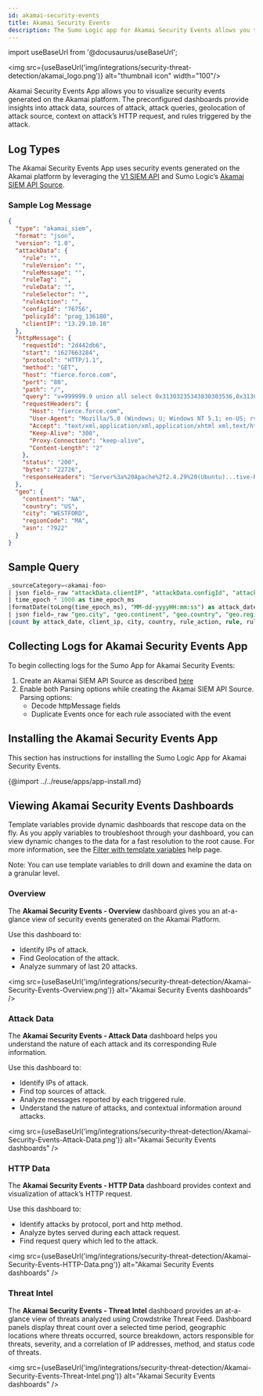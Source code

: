```yaml
---
id: akamai-security-events
title: Akamai Security Events
description: The Sumo Logic app for Akamai Security Events allows you to visualize security events generated on the Akamai platform.
---
```


import useBaseUrl from '@docusaurus/useBaseUrl';

<img src={useBaseUrl('img/integrations/security-threat-detection/akamai_logo.png')} alt="thumbnail icon" width="100"/>

Akamai Security Events App allows you to visualize security events generated on the Akamai platform. The preconfigured dashboards provide insights into attack data, sources of attack, attack queries, geolocation of attack source, context on attack’s HTTP request, and rules triggered by the attack.

## Log Types  

The Akamai Security Events App uses security events generated on the Akamai platform by leveraging the [V1 SIEM API](https://developer.akamai.com/api/cloud_security/siem/v1.html) and Sumo Logic’s [Akamai SIEM API Source](/docs/send-data/hosted-collectors/cloud-to-cloud-integration-framework/akamai-siem-api-source).


### Sample Log Message

```json
{
  "type": "akamai_siem",
  "format": "json",
  "version": "1.0",
  "attackData": {
    "rule": "",
    "ruleVersion": "",
    "ruleMessage": "",
    "ruleTag": "",
    "ruleData": "",
    "ruleSelector": "",
    "ruleAction": "",
    "configId": "76756",
    "policyId": "prag_136180",
    "clientIP": "13.29.10.10"
  },
  "httpMessage": {
    "requestId": "2d442db6",
    "start": "1627663284",
    "protocol": "HTTP/1.1",
    "method": "GET",
    "host": "fierce.force.com",
    "port": "80",
    "path": "/",
    "query": "v=999999.9 union all select 0x31303235343830303536,0x31303235343830303536",
    "requestHeaders": {
      "Host": "fierce.force.com",
      "User-Agent": "Mozilla/5.0 (Windows; U; Windows NT 5.1; en-US; rv:1.8.0.7) Gecko/20060909 Firefox/1.5.0.7",
      "Accept": "text/xml,application/xml,application/xhtml xml,text/html;q=0.9,text/plain;q=0.8,image/png,*/*;q=0.",
      "Keep-Alive": "300",
      "Proxy-Connection": "keep-alive",
      "Content-Length": "2"
    },
    "status": "200",
    "bytes": "22726",
    "responseHeaders": "Server%3a%20Apache%2f2.4.29%20(Ubuntu)...tive-Regex-Time%3a%20681%0d%0aAkamai-X-Request-ID%3a%202d442db6%0d%0a"
  },
  "geo": {
    "continent": "NA",
    "country": "US",
    "city": "WESTFORD",
    "regionCode": "MA",
    "asn": "7922"
  }
}
```


## Sample Query  

```sql
_sourceCategory=<akamai-foo>
| json field=_raw "attackData.clientIP", "attackData.configId", "attackData.policyId", "attackData.ruleAction", "attackData.rule", "attackData.ruleMessage", "attackData.ruleSelector", "attackData.ruleTag", "attackData.ruleVersion", "httpMessage.start", "httpMessage.status" as client_ip, config_id, policy_id, rule_action, rule, rule_message, rule_selector, rule_tag, rule_version, time_epoch, http_response nodrop
| time_epoch * 1000 as time_epoch_ms
|formatDate(toLong(time_epoch_ms), "MM-dd-yyyyHH:mm:ss") as attack_date
| json field=_raw "geo.city", "geo.continent", "geo.country", "geo.regionCode", "geo.asn" as city, continent, country, region_code, asn nodrop
|count by attack_date, client_ip, city, country, rule_action, rule, rule_message, rule_selector, rule_version, config_id, policy_id,http_response
```



## Collecting Logs for Akamai Security Events App

To begin collecting logs for the Sumo App for Akamai Security Events:

1. Create an Akamai SIEM API Source as described [here](/docs/send-data/hosted-collectors/cloud-to-cloud-integration-framework/akamai-siem-api-source#create-an%C2%A0akamai-siem-api%C2%A0source)
2. Enable both Parsing options while creating the Akamai SIEM API Source. Parsing options:
   * Decode httpMessage fields
   * Duplicate Events once for each rule associated with the event


## Installing the Akamai Security Events App

This section has instructions for installing the Sumo Logic App for Akamai Security Events.

{@import ../../reuse/apps/app-install.md}

## Viewing Akamai Security Events Dashboards

Template variables provide dynamic dashboards that rescope data on the fly. As you apply variables to troubleshoot through your dashboard, you can view dynamic changes to the data for a fast resolution to the root cause. For more information, see the [Filter with template variables](/docs/dashboards/filter-template-variables.md) help page.

Note: You can use template variables to drill down and examine the data on a granular level.


### Overview

The **Akamai Security Events - Overview** dashboard gives you an at-a-glance view of security events generated on the Akamai Platform.

Use this dashboard to:
* Identify IPs of attack.
* Find Geolocation of the attack.
* Analyze summary of last 20 attacks.

<img src={useBaseUrl('img/integrations/security-threat-detection/Akamai-Security-Events-Overview.png')} alt="Akamai Security Events dashboards" />


### Attack Data

The **Akamai Security Events - Attack Data** dashboard helps you understand the nature of each attack and its corresponding Rule information.

Use this dashboard to:
* Identify IPs of attack.
* Find top sources of attack.
* Analyze messages reported by each triggered rule.
* Understand the nature of attacks, and contextual information around attacks.

<img src={useBaseUrl('img/integrations/security-threat-detection/Akamai-Security-Events-Attack-Data.png')} alt="Akamai Security Events dashboards" />



### HTTP Data

The **Akamai Security Events - HTTP Data** dashboard provides context and visualization of attack’s HTTP request.

Use this dashboard to:
* Identify attacks by protocol, port and http method.
* Analyze bytes served during each attack request.
* Find request query which led to the attack.

<img src={useBaseUrl('img/integrations/security-threat-detection/Akamai-Security-Events-HTTP-Data.png')} alt="Akamai Security Events dashboards" />



### Threat Intel

The **Akamai Security Events - Threat Intel** dashboard provides an at-a-glance view of threats analyzed using Crowdstrike Threat Feed. Dashboard panels display threat count over a selected time period, geographic locations where threats occurred, source breakdown, actors responsible for threats, severity, and a correlation of IP addresses, method, and status code of threats.

<img src={useBaseUrl('img/integrations/security-threat-detection/Akamai-Security-Events-Threat-Intel.png')} alt="Akamai Security Events dashboards" />
